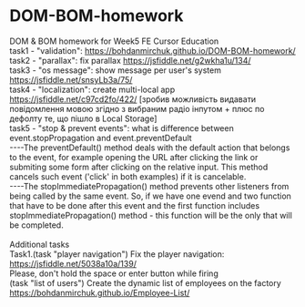 # DOM-BOM-homework
DOM &amp; BOM homework for Week5 FE Cursor Education <br>
task1 - "validation": https://bohdanmirchuk.github.io/DOM-BOM-homework/ <br>
task2 - "parallax": fix parallax https://jsfiddle.net/g2wkha1u/134/ <br>
task3 - "os message": show message per user's system https://jsfiddle.net/snsyLb3a/75/ <br>
task4 - "localization": create multi-local app https://jsfiddle.net/c97cd2fo/422/ [зробив можливість видавати повідомлення мовою згідно з вибраним радіо інпутом + плюс по дефолту те, що пішло в Local Storage] <br>
task5 - "stop & prevent events": what is difference between event.stopPropagation and event.preventDefault <br>
    ----The preventDefault() method deals with the default action that belongs to the event, for example opening the URL after clicking the link or submiting some form after clicking on the relative input. This method cancels such event ('click' in both examples) if it is cancelable.<br>
    ----The stopImmediatePropagation() method prevents other listeners from being called by the same event. So, if we have one evend and two function that have to be done after this event and the first function includes stopImmediatePropagation() method - this function will be the only that will be completed.<br><br>
    Additional tasks<br>
    Task1.(task "player navigation") Fix the player navigation: https://jsfiddle.net/5038a10a/139/ <br>
    Please, don't hold the space or enter button while firing<br>
(task "list of users") Create the dynamic list of employees on the factory <br>
https://bohdanmirchuk.github.io/Employee-List/ <br>
